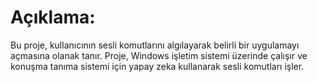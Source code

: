 # Açıklama:
Bu proje, kullanıcının sesli komutlarını algılayarak belirli bir uygulamayı açmasına olanak tanır.
Proje, Windows işletim sistemi üzerinde çalışır ve  konuşma tanıma sistemi için yapay zeka kullanarak sesli komutları işler.

